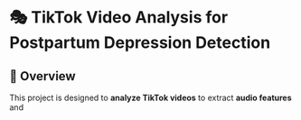 # 🎭 TikTok Video Analysis for Postpartum Depression Detection

## 📌 Overview
This project is designed to **analyze TikTok videos** to extract **audio features** and 
